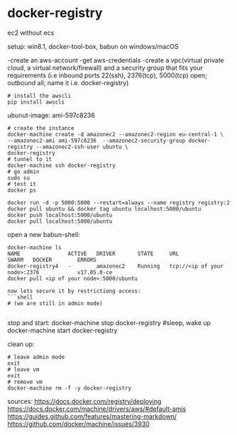 # docker-registry
ec2 without ecs

setup: win8.1, docker-tool-box, babun on windows/macOS

-create an aws-account
-get aws-credentials
-create a vpc(virtual private cloud, a virtual network/firewall) and a security group that fits your requirements
(i.e inbound ports 22(ssh), 2376(tcp), 5000(tcp) open; outbound all; name it i.e. docker-registry)

```shell
# install the awscli
pip install awscli
```

ubunut-image: ami-597c8236

```shell
# create the instance
docker-machine create -d amazonec2 --amazonec2-region eu-central-1 \
--amazonec2-ami ami-597c8236  --amazonec2-security-group docker-registry --amazonec2-ssh-user ubuntu \
docker-registry
# tunnel to it
docker-machine ssh docker-registry
# go admin
sudo su
# test it
docker ps

docker run -d -p 5000:5000 --restart=always --name registry registry:2
docker pull ubuntu && docker tag ubuntu localhost:5000/ubuntu
docker push localhost:5000/ubuntu
docker pull localhost:5000/ubuntu
```

open a new babun-shell:
```shell
docker-machine ls
NAME               ACTIVE   DRIVER       STATE     URL                         SWARM   DOCKER        ERRORS
docker-registry4   -        amazonec2    Running   tcp://<ip of your node>:2376            v17.05.0-ce
docker pull <ip of your node>:5000/ubuntu

now lets secure it by restrictiong access:
```shell
# (we are still in admin mode)


```

stop and start:
docker-machine stop docker-registry
#sleep, wake up
docker-machine start docker-registry

clean up:
```shell
# leave admin mode
exit
# leave vm
exit
# remove vm
docker-machine rm -f -y docker-registry
```


sources:
https://docs.docker.com/registry/deploying
https://docs.docker.com/machine/drivers/aws/#default-amis
https://guides.github.com/features/mastering-markdown/
https://github.com/docker/machine/issues/3930























